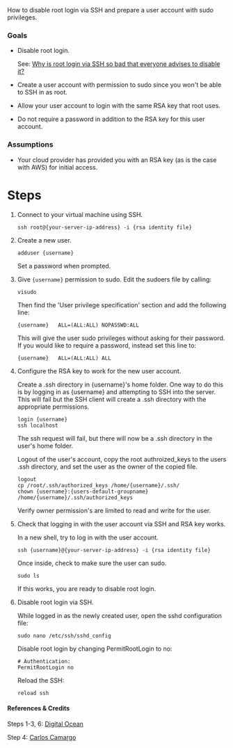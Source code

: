 How to disable root login via SSH and prepare a user account with sudo privileges.

### Goals

- Disable root login. 
    
    See: [Why is root login via SSH so bad that everyone advises to disable it?](http://unix.stackexchange.com/questions/82626/why-is-root-login-via-ssh-so-bad-that-everyone-advises-to-disable-it)

- Create a user account with permission to sudo since you won't be able to SSH in as root.

- Allow your user account to login with the same RSA key that root uses.

- Do not require a password in addition to the RSA key for this user account.


### Assumptions

- Your cloud provider has provided you with an RSA key (as is the case with AWS) for initial access.

# Steps

1. Connect to your virtual machine using SSH.

    ```
    ssh root@{your-server-ip-address} -i {rsa identity file}
    ```


2. Create a new user.

    ```
    adduser {username}
    ```
    Set a password when prompted.


3. Give `{username}` permission to sudo.
    Edit the sudoers file by calling:
    ```
    visudo
    ```
    Then find the 'User privilege specification' section and add the following line:
    ```
    {username}   ALL=(ALL:ALL) NOPASSWD:ALL
    ``` 
    This will give the user sudo privileges without asking for their password. If you would like to require a password, instead set this line to:
    ```
    {username}   ALL=(ALL:ALL) ALL
    ```


4. Configure the RSA key to work for the new user account.

    Create a .ssh directory in {username}'s home folder. One way to do this is by logging in as {username} and attempting to SSH into the server. This will fail but the SSH client will create a .ssh directory with the appropriate permissions.

    ```
    login {username}
    ssh localhost
    ```

    The ssh request will fail, but there will now be a .ssh directory in the user's home folder. 

    Logout of the user's account, copy the root authroized_keys to the users .ssh directory, and set the user as the owner of the copied file.

    ```
    logout
    cp /root/.ssh/authorized_keys /home/{username}/.ssh/
    chown {username}:{users-default-groupname} /home/{username}/.ssh/authorized_keys
    ```

    Verify owner permission's are limited to read and write for the user.


5. Check that logging in with the user account via SSH and RSA key works.
    
    In a new shell, try to log in with the user account.
    ```
    ssh {username}@{your-server-ip-address} -i {rsa identity file}
    ```

    Once inside, check to make sure the user can sudo. 
    ```
    sudo ls
    ```
    If this works, you are ready to disable root login.


6. Disable root login via SSH. 

    While logged in as the newly created user, open the sshd configuration file:
    ```
    sudo nano /etc/ssh/sshd_config
    ```

    Disable root login by changing PermitRootLogin to no:
    ```
    # Authentication:
    PermitRootLogin no
    ```

    Reload the SSH:
    ```
    reload ssh
    ```


#### References & Credits

Steps 1-3, 6: [Digital Ocean](https://www.digitalocean.com/community/tutorials/initial-server-setup-with-ubuntu-12-04)

Step 4: [Carlos Camargo](https://www.linkedin.com/in/vcarlos)
